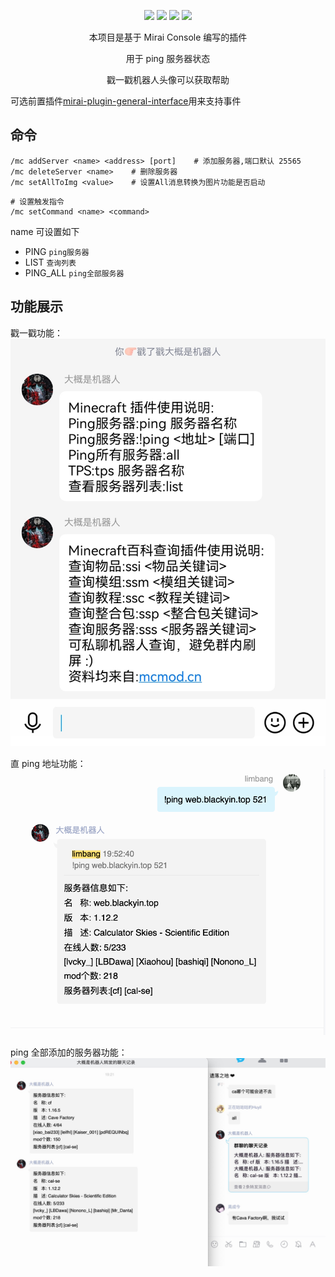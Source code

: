 <div align="center">

[![](https://img.shields.io/github/v/release/limbang/mirai-console-minecraft-plugin?include_prereleases)](https://github.com/limbang/mirai-console-minecraft-plugin/releases)
![](https://img.shields.io/github/downloads/limbang/mirai-console-minecraft-plugin/total)
[![](https://img.shields.io/github/license/limbang/mirai-console-minecraft-plugin)](https://github.com/limbang/mirai-console-minecraft-plugin/blob/master/LICENSE)
[![](https://img.shields.io/badge/mirai-2.16.0-69c1b9)](https://github.com/mamoe/mirai)

本项目是基于 Mirai Console 编写的插件
<p>用于 ping 服务器状态</p>
<p>戳一戳机器人头像可以获取帮助</p>
</div>

可选前置插件[mirai-plugin-general-interface](https://github.com/limbang/mirai-plugin-general-interface)用来支持事件

## 命令

```shell
/mc addServer <name> <address> [port]    # 添加服务器,端口默认 25565
/mc deleteServer <name>    # 删除服务器
/mc setAllToImg <value>    # 设置All消息转换为图片功能是否启动
```

```shell
# 设置触发指令
/mc setCommand <name> <command>  
```
name 可设置如下
 - PING `ping服务器`
 - LIST `查询列表`
 - PING_ALL `ping全部服务器`


## 功能展示

戳一戳功能：
![](img/Screenshot_20220319_195629.jpg)

直 ping 地址功能：
![](img/ABCBBD85-E183-41FE-BA3A-9D88853F43B3.png)

ping 全部添加的服务器功能：
![](img/B12FD04B-B159-4D4A-BE62-EA39510D9106.png)
